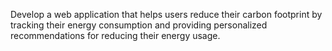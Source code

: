 Develop a web application that helps users reduce their carbon footprint by tracking their energy consumption and providing personalized recommendations for reducing their energy usage.
